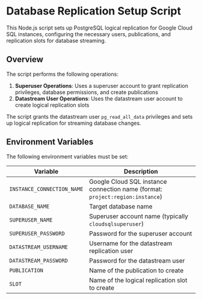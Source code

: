 # Database Replication Setup Script

This Node.js script sets up PostgreSQL logical replication for Google Cloud SQL instances, configuring the necessary users, publications, and replication slots for database streaming.

## Overview

The script performs the following operations:

1. **Superuser Operations**: Uses a superuser account to grant replication privileges, database permissions, and create publications
2. **Datastream User Operations**: Uses the datastream user account to create logical replication slots

The script grants the datastream user `pg_read_all_data` privileges and sets up logical replication for streaming database changes.

## Environment Variables

The following environment variables must be set:

| Variable | Description |
|----------|-------------|
| `INSTANCE_CONNECTION_NAME` | Google Cloud SQL instance connection name (format: `project:region:instance`) |
| `DATABASE_NAME` | Target database name |
| `SUPERUSER_NAME` | Superuser account name (typically `cloudsqlsuperuser`) |
| `SUPERUSER_PASSWORD` | Password for the superuser account |
| `DATASTREAM_USERNAME` | Username for the datastream replication user |
| `DATASTREAM_PASSWORD` | Password for the datastream user |
| `PUBLICATION` | Name of the publication to create |
| `SLOT` | Name of the logical replication slot to create |
